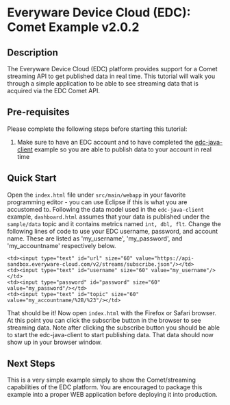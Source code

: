 # Everyware Device Cloud (EDC): Comet Example v2.0.2


## Description
The Everyware Device Cloud (EDC) platform provides support for a Comet streaming API to get published data in real time.
This tutorial will walk you through a simple application to be able to see streaming data that is acquired via the EDC Comet API.


## Pre-requisites
Please complete the following steps before starting this tutorial:

1. Make sure to have an EDC account and to have completed the [edc-java-client](https://github.com/eurotech/edc-examples/tree/master/edc-java-client) example so you are able to publish data to your account in real time


## Quick Start

Open the `index.html` file under `src/main/webapp` in your favorite programming editor - you can use Eclipse if this is what you are accustomed to.
Following the data model used in the `edc-java-client` example, `dashboard.html` assumes that your data is published under the `sample/data` topic and it contains metrics named `int, dbl, flt`.
Change the following lines of code to use your EDC username, password, and account name.  These are listed as 'my_username', 'my_password', and 'my_accountname' respectively below.

    <td><input type="text" id="url" size="60" value="https://api-sandbox.everyware-cloud.com/v2/streams/subscribe.json"/></td>
    <td><input type="text" id="username" size="60" value="my_username"/></td>
    <td><input type="password" id="password" size="60" value="my_password"/></td>
    <td><input type="text" id="topic" size="60" value="my_accountname/%2B/%23"/></td>

That should be it!
Now open `index.html` with the Firefox or Safari browser.  At this point you can click the subscribe button in the browser to see streaming data.  Note after clicking the subscribe button you
should be able to start the edc-java-client to start publishing data.  That data should now show up in your browser window.


## Next Steps
This is a very simple example simply to show the Comet/streaming capabilities of the EDC platform.  You are encouraged to package this example into a proper WEB application before deploying
it into production. 
